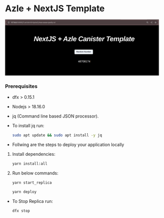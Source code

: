 # Azle + NextJS Template

![Image](public/image.png)

### Prerequisites

- dfx > 0.15.1
- Nodejs > 18.16.0
- jq (Command line based JSON processor).
- To install jq run:

    ```bash
    sudo apt update && sudo apt install -y jq
    ```

- Follwing are the steps to deploy your application locally

1. Install dependencies:

    ```bash
    yarn install:all
    ```

2. Run below commands:

   ```bash
   yarn start_replica
   ```

   ```bash
   yarn deploy
   ```

- To Stop Replica run:

   ```bash
   dfx stop
   ```
